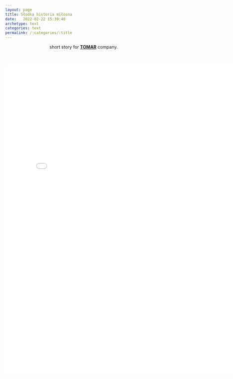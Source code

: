 ```yaml
---
layout: page
title: Słodka historia miłosna
date:   2022-02-22 15:39:40
archetype: text
categories: text
permalink: /:categories/:title
---
```

<center>
short story for <a href="https://sklep.tomarsport.pl/"><b>TOMAR</b></a> company.

<br/>
<br/>
<br/>

<embed src="\images\text\slodka.pdf" width="800" height="1000" 
 type="application/pdf">

</center>
